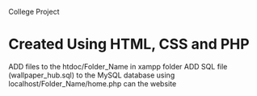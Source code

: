 College Project 
# Created Using HTML, CSS and PHP
ADD files to the htdoc/Folder_Name in xampp folder 
ADD SQL file (wallpaper_hub.sql) to the MySQL database
using localhost/Folder_Name/home.php can the website

